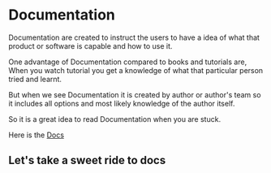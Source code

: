 # Documentation

Documentation are created to instruct the users to have a idea of what that product or software is capable and how to use it.

One advantage of Documentation compared to books and tutorials are, When you watch tutorial you get a knowledge of what that particular person tried and learnt.

But when we see Documentation it is created by author or author's team so it includes all options and most likely knowledge of the author itself. 

So it is a great idea to read Documentation when you are stuck. 

Here is the [Docs](https://docs.python.org/3/)

## Let's take a sweet ride to docs
